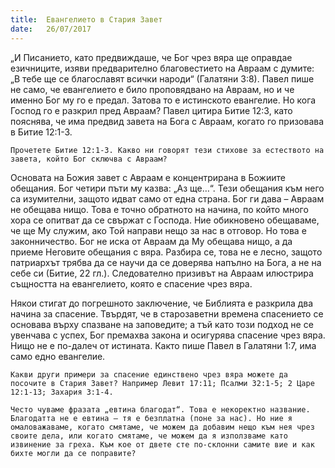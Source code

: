 ```yaml
---
title:  Евангелието в Стария Завет
date:   26/07/2017
---
```


„И Писанието, като предвиждаше, че Бог чрез вяра ще оправдае езичниците, изяви предварително благовестието на Авраам с думите: „В тебе ще се благославят всички народи“ (Галатяни 3:8). Павел пише не само, че евангелието е било проповядвано на Авраам, но и че именно Бог му го е предал. Затова то е истинското евангелие. Но кога Господ го е разкрил пред Авраам? Павел цитира Битие 12:3, като пояснява, че има предвид завета на Бога с Авраам, когато го призовава в Битие 12:1-3.

`Прочетете Битие 12:1-3. Какво ни говорят тези стихове за естеството на завета, който Бог сключва с Авраам?`

Основата на Божия завет с Авраам е концентрирана в Божиите обещания. Бог четири пъти му казва: „Аз ще…“. Тези обещания към него са изумителни, защото идват само от една страна. Бог ги дава – Авраам не обещава нищо. Това е точно обратното на начина, по който много хора се опитват да се свържат с Господа. Ние обикновено обещаваме, че ще Му служим, ако Той направи нещо за нас в отговор. Но това е законничество. Бог не иска от Авраам да Му обещава нищо, а да приеме Неговите обещания с вяра. Разбира се, това не е лесно, защото патриархът трябва да се научи да се доверява напълно на Бога, а не на себе си (Битие, 22 гл.). Следователно призивът на Авраам илюстрира същността на евангелието, която е спасение чрез вяра.

Някои стигат до погрешното заключение, че Библията е разкрила два начина за спасение. Твърдят, че в старозаветни времена спасението се основава върху спазване на заповедите; а тъй като този подход не се увенчава с успех, Бог премахва закона и осигурява спасение чрез вяра. Нищо не е по-далеч от истината. Както пише Павел в Галатяни 1:7, има само едно евангелие.

`Какви други примери за спасение единствено чрез вяра можете да посочите в Стария Завет? Например Левит 17:11; Псалми 32:1-5; 2 Царе 12:1-13; Захария 3:1-4.`

`Често чуваме фразата „евтина благодат“. Това е некоректно название. Благодатта не е евтина – тя е безплатна (поне за нас). Но ние я омаловажаваме, когато смятаме, че можем да добавим нещо към нея чрез своите дела, или когато смятаме, че можем да я използваме като извинение за греха. Към кое от двете сте по-склонни самите вие и как бихте могли да се поправите?`